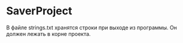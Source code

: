 # SaverProject
В файле strings.txt хранятся строки при выходе из программы.
Он должен лежать в корне проекта.
